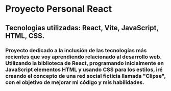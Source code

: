 # Proyecto Personal React

## Tecnologias utilizadas: React, Vite, JavaScript, HTML, CSS.

### Proyecto dedicado a la inclusión de las tecnologías más recientes que voy aprendiendo relacionado al desarrollo web. Utilizando la biblioteca de React, programando inicialmente en JavaScript elementos HTML y usando CSS para los estilos, iré creando el concepto de una red social ficticia llamada "Clipse", con el objetivo de mejorar mi código y mis habilidades.
